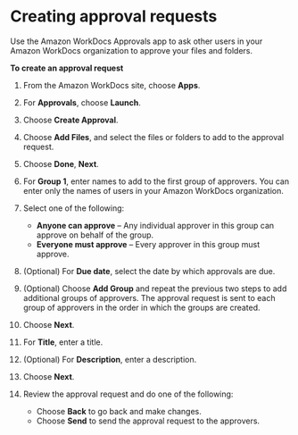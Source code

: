 # Creating approval requests<a name="create-approval"></a>

Use the Amazon WorkDocs Approvals app to ask other users in your Amazon WorkDocs organization to approve your files and folders\.

**To create an approval request**

1. From the Amazon WorkDocs site, choose **Apps**\.

1. For **Approvals**, choose **Launch**\.

1. Choose **Create Approval**\.

1. Choose **Add Files**, and select the files or folders to add to the approval request\.

1. Choose **Done**, **Next**\.

1. For **Group 1**, enter names to add to the first group of approvers\. You can enter only the names of users in your Amazon WorkDocs organization\.

1. Select one of the following:
   + **Anyone can approve** – Any individual approver in this group can approve on behalf of the group\.
   + **Everyone must approve** – Every approver in this group must approve\.

1. \(Optional\) For **Due date**, select the date by which approvals are due\.

1. \(Optional\) Choose **Add Group** and repeat the previous two steps to add additional groups of approvers\. The approval request is sent to each group of approvers in the order in which the groups are created\.

1. Choose **Next**\.

1. For **Title**, enter a title\.

1. \(Optional\) For **Description**, enter a description\.

1. Choose **Next**\.

1. Review the approval request and do one of the following:
   + Choose **Back** to go back and make changes\.
   + Choose **Send** to send the approval request to the approvers\.